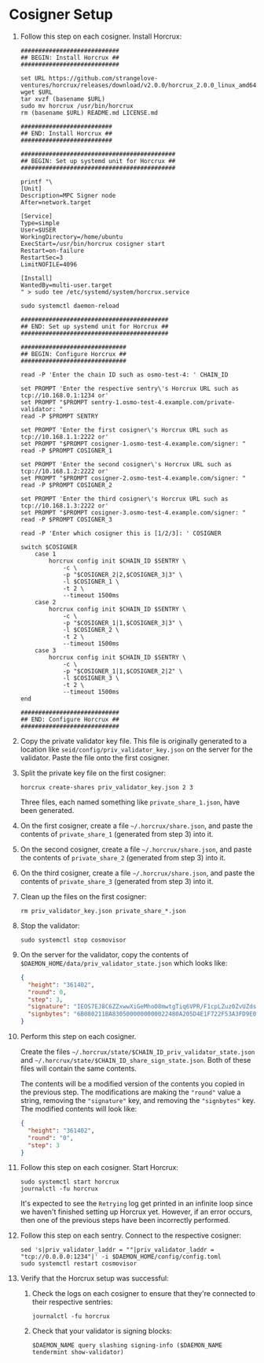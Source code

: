 # Cosigner Setup

1. Follow this step on each cosigner. Install Horcrux:
    ```shell
    ############################
    ## BEGIN: Install Horcrux ##
    ############################

    set URL https://github.com/strangelove-ventures/horcrux/releases/download/v2.0.0/horcrux_2.0.0_linux_amd64.tar.gz            
    wget $URL
    tar xvzf (basename $URL)
    sudo mv horcrux /usr/bin/horcrux
    rm (basename $URL) README.md LICENSE.md
            
    ##########################
    ## END: Install Horcrux ##
    ##########################
            
    ############################################
    ## BEGIN: Set up systemd unit for Horcrux ##
    ############################################
            
    printf "\
    [Unit]
    Description=MPC Signer node
    After=network.target
            
    [Service]
    Type=simple
    User=$USER
    WorkingDirectory=/home/ubuntu
    ExecStart=/usr/bin/horcrux cosigner start
    Restart=on-failure
    RestartSec=3
    LimitNOFILE=4096
            
    [Install]
    WantedBy=multi-user.target
    " > sudo tee /etc/systemd/system/horcrux.service
           
    sudo systemctl daemon-reload
        
    ##########################################
    ## END: Set up systemd unit for Horcrux ##
    ##########################################
       
    ##############################
    ## BEGIN: Configure Horcrux ##
    ##############################
        
    read -P 'Enter the chain ID such as osmo-test-4: ' CHAIN_ID
        
    set PROMPT 'Enter the respective sentry\'s Horcrux URL such as tcp://10.168.0.1:1234 or'
    set PROMPT "$PROMPT sentry-1.osmo-test-4.example.com/private-validator: "
    read -P $PROMPT SENTRY
    
    set PROMPT 'Enter the first cosigner\'s Horcrux URL such as tcp://10.168.1.1:2222 or'
    set PROMPT "$PROMPT cosigner-1.osmo-test-4.example.com/signer: "
    read -P $PROMPT COSIGNER_1
    
    set PROMPT 'Enter the second cosigner\'s Horcrux URL such as tcp://10.168.1.2:2222 or'
    set PROMPT "$PROMPT cosigner-2.osmo-test-4.example.com/signer: "
    read -P $PROMPT COSIGNER_2
    
    set PROMPT 'Enter the third cosigner\'s Horcrux URL such as tcp://10.168.1.3:2222 or'
    set PROMPT "$PROMPT cosigner-3.osmo-test-4.example.com/signer: "
    read -P $PROMPT COSIGNER_3
       
    read -P 'Enter which cosigner this is [1/2/3]: ' COSIGNER
       
    switch $COSIGNER
        case 1
            horcrux config init $CHAIN_ID $SENTRY \
                -c \
                -p "$COSIGNER_2|2,$COSIGNER_3|3" \
                -l $COSIGNER_1 \
                -t 2 \
                --timeout 1500ms
        case 2
            horcrux config init $CHAIN_ID $SENTRY \
                -c \
                -p "$COSIGNER_1|1,$COSIGNER_3|3" \
                -l $COSIGNER_2 \
                -t 2 \
                --timeout 1500ms
        case 3
            horcrux config init $CHAIN_ID $SENTRY \
                -c \
                -p "$COSIGNER_1|1,$COSIGNER_2|2" \
                -l $COSIGNER_3 \
                -t 2 \
                --timeout 1500ms
    end
    
    ############################
    ## END: Configure Horcrux ##
    ############################
    ```
2. Copy the private validator key file. This file is originally generated to a location like `seid/config/priv_validator_key.json` on the server for the validator. Paste the file onto the first cosigner.
3. Split the private key file on the first cosigner:

    ```shell
    horcrux create-shares priv_validator_key.json 2 3
    ```

    Three files, each named something like `private_share_1.json`, have been generated.
4. On the first cosigner, create a file `~/.horcrux/share.json`, and paste the contents of `private_share_1` (generated from step 3) into it.
5. On the second cosigner, create a file `~/.horcrux/share.json`, and paste the contents of `private_share_2` (generated from step 3) into it.
6. On the third cosigner, create a file `~/.horcrux/share.json`, and paste the contents of `private_share_3` (generated from step 3) into it.
7. Clean up the files on the first cosigner:

    ```shell
    rm priv_validator_key.json private_share_*.json
    ```
8. Stop the validator:

    ```shell
    sudo systemctl stop cosmovisor
    ```
9. On the server for the validator, copy the contents of `$DAEMON_HOME/data/priv_validator_state.json` which looks like:

    ```json
    {
      "height": "361402",
      "round": 0,
      "step": 3,
      "signature": "IEOS7EJ8C6ZZxwwXiGeMhoO8mwtgTiq6VPR/F1cpLZuz0ZvUZdsgQjTt0GniAIgosfEjC5izKw4Nvvs3ZIceAw==",
      "signbytes": "6B080211BA8305000000000022480A205D4E1F722F53A3FD9E0D28639D7CE7B588338570EBA5C340687C30609C47BCA41224080112208283B6E16BEA46797F8AD4EE0ACE424AC7A4827202446B2D56E7F4438541B7BD2A0C08E4ACE28B0610CCD0AC830232066A756E6F2D31"
    }
    ```
10. Perform this step on each cosigner.

    Create the files `~/.horcrux/state/$CHAIN_ID_priv_validator_state.json` and `~/.horcrux/state/$CHAIN_ID_share_sign_state.json`. Both of these files will contain the same contents.

    The contents will be a modified version of the contents you copied in the previous step. The modifications are making the `"round"` value a string, removing the `"signature"` key, and removing the `"signbytes"` key. The modified contents will look like:

    ```json
    {
      "height": "361402",
      "round": "0",
      "step": 3
    }
    ```
11. Follow this step on each cosigner. Start Horcrux:

    ```shell
    sudo systemctl start horcrux
    journalctl -fu horcrux
    ```

    It's expected to see the `Retrying` log get printed in an infinite loop since we haven't finished setting up Horcrux yet. However, if an error occurs, then one of the previous steps have been incorrectly performed.
12. Follow this step on each sentry. Connect to the respective cosigner:

    ```shell
    sed 's|priv_validator_laddr = ""|priv_validator_laddr = "tcp://0.0.0.0:1234"|' -i $DAEMON_HOME/config/config.toml
    sudo systemctl restart cosmovisor
    ```
13. Verify that the Horcrux setup was successful:
    1. Check the logs on each cosigner to ensure that they're connected to their respective sentries:

        ```shell
        journalctl -fu horcrux
        ```
    2. Check that your validator is signing blocks:

        ```shell
        $DAEMON_NAME query slashing signing-info ($DAEMON_NAME tendermint show-validator)
        ```
